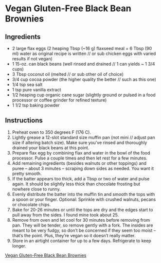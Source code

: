 # Vegan Gluten-Free Black Bean Brownies

## Ingredients
- 2 large flax eggs (2 heaping Tbsp (~16 g) flaxseed meal + 6 Tbsp (90 ml) water as original recipe is written // or sub chicken eggs with varied results if not vegan)
- 1 15-oz. can black beans (well rinsed and drained // 1 can yields ~ 1 3/4 cups)
- 3 Tbsp coconut oil (melted // or sub other oil of choice)
- 3/4 cup cocoa powder (the higher quality the better // such as this one)
- 1/4 tsp sea salt
- 1 tsp pure vanilla extract
- 1/2 heaping cup organic cane sugar (slightly ground or pulsed in a food processor or coffee grinder for refined texture)
- 1 1/2 tsp baking powder

## Instructions  
1. Preheat oven to 350 degrees F (176 C).
2. Lightly grease a 12-slot standard size muffin pan (not mini // adjust pan size if altering batch size). Make sure you’ve rinsed and thoroughly drained your black beans at this point.
3. Prepare flax egg by combining flax and water in the bowl of the food processor. Pulse a couple times and then let rest for a few minutes.
4. Add remaining ingredients (besides walnuts or other toppings) and puree – about 3 minutes – scraping down sides as needed. You want it pretty smooth.
5. If the batter appears too thick, add a Tbsp or two of water and pulse again. It should be slightly less thick than chocolate frosting but nowhere close to runny.
6. Evenly distribute the batter into the muffin tin and smooth the tops with a spoon or your finger. Optional: Sprinkle with crushed walnuts, pecans or chocolate chips.
7. Bake for 20-26 minutes or until the tops are dry and the edges start to pull away from the sides. I found mine took about 25.
8. Remove from oven and let cool for 30 minutes before removing from pan. They will be tender, so remove gently with a fork. The insides are meant to be very fudgy, so don’t be concerned if they seem too moist – that’s the point. Plus, they’re vegan so it doesn’t really matter.
9. Store in an airtight container for up to a few days. Refrigerate to keep longer.


[Vegan Gluten-Free Black Bean Brownies](https://minimalistbaker.com/vegan-gluten-free-black-bean-brownies/)
